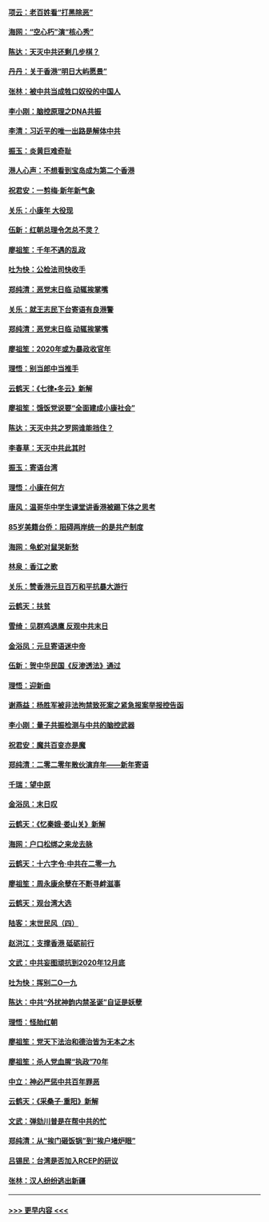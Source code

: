 #### [项云：老百姓看“打黑除恶”](../pages/nsc993/n11785398.md?t=01120422) 
#### [海网：“空心朽”演“核心秀”](../pages/nsc993/n11783874.md?t=01120422) 
#### [陈达：天灭中共还剩几步棋？](../pages/nsc993/n11783719.md?t=01120422) 
#### [丹丹：关于香港“明日大屿愿景”](../pages/nsc993/n11783273.md?t=01120422) 
#### [张林：被中共当成牲口奴役的中国人](../pages/nsc993/n11782397.md?t=01120422) 
#### [李小刚：脑控原理之DNA共振](../pages/nsc993/n11780962.md?t=01120422) 
#### [李清：习近平的唯一出路是解体中共](../pages/nsc993/n11780866.md?t=01120422) 
#### [振玉：炎黄巨难奇耻](../pages/nsc993/n11779632.md?t=01120422) 
#### [港人心声：不想看到宝岛成为第二个香港](../pages/nsc993/n11778817.md?t=01120422) 
#### [祝君安：一剪梅‧新年新气象](../pages/nsc993/n11776340.md?t=01120422) 
#### [关乐：小康年 大役现](../pages/nsc993/n11774213.md?t=01120422) 
#### [伍新：红朝总理令怎总不灵？](../pages/nsc993/n11770813.md?t=01120422) 
#### [廖祖笙：千年不遇的乱政](../pages/nsc993/n11770373.md?t=01120422) 
#### [吐为快：公检法司快收手](../pages/nsc993/n11770359.md?t=01120422) 
#### [郑纯清：恶党末日临 动辄挨掌嘴](../pages/nsc993/n11769912.md?t=01120422) 
#### [关乐：就王志民下台寄语有良港警](../pages/nsc993/n11769903.md?t=01120422) 
#### [郑纯清：恶党末日临 动辄挨掌嘴](../pages/nsc993/n11769356.md?t=01120422) 
#### [廖祖笙：2020年或为暴政收官年](../pages/nsc993/n11768216.md?t=01120422) 
#### [理悟：别当郎中当推手](../pages/nsc993/n11768243.md?t=01120422) 
#### [云鹤天：《七律▪冬云》新解](../pages/nsc993/n11768204.md?t=01120422) 
#### [廖祖笙：饿饭党说要“全面建成小康社会”](../pages/nsc993/n11767482.md?t=01120422) 
#### [陈达：天灭中共之罗网谁能挡住？](../pages/nsc993/n11767465.md?t=01120422) 
#### [李春草：天灭中共此其时](../pages/nsc993/n11767452.md?t=01120422) 
#### [振玉：寄语台湾](../pages/nsc993/n11767432.md?t=01120422) 
#### [理悟：小康在何方](../pages/nsc993/n11767394.md?t=01120422) 
#### [唐风：温哥华中学生课堂讲香港被踢下体之思考](../pages/nsc993/n11766848.md?t=01120422) 
#### [85岁美籍台侨：阻碍两岸统一的是共产制度](../pages/nsc993/n11765043.md?t=01120422) 
#### [海网：龟蛇对鼠哭新愁](../pages/nsc993/n11764895.md?t=01120422) 
#### [林泉：香江之歌](../pages/nsc993/n11764415.md?t=01120422) 
#### [关乐：赞香港元旦百万和平抗暴大游行](../pages/nsc993/n11764382.md?t=01120422) 
#### [云鹤天：扶贫](../pages/nsc993/n11764245.md?t=01120422) 
#### [雪绮：见群鸡退鹰  反观中共末日](../pages/nsc993/n11762112.md?t=01120422) 
#### [金浴凤：元旦寄语迷中帝](../pages/nsc993/n11761788.md?t=01120422) 
#### [伍新：贺中华民国《反渗透法》通过](../pages/nsc993/n11761994.md?t=01120422) 
#### [理悟：迎新曲](../pages/nsc993/n11761152.md?t=01120422) 
#### [谢燕益：杨胜军被非法拘禁致死案之紧急报案举报控告函](../pages/nsc993/n11756134.md?t=01120422) 
#### [李小刚：量子共振检测与中共的脑控武器](../pages/nsc993/n11754518.md?t=01120422) 
#### [祝君安：魔共百变亦是魔](../pages/nsc993/n11754469.md?t=01120422) 
#### [郑纯清：二零二零年散伙演弃年——新年寄语](../pages/nsc993/n11754195.md?t=01120422) 
#### [千瑞：望中原](../pages/nsc993/n11754159.md?t=01120422) 
#### [金浴凤：末日叹](../pages/nsc993/n11752359.md?t=01120422) 
#### [云鹤天：《忆秦娥‧娄山关》新解](../pages/nsc993/n11752348.md?t=01120422) 
#### [海网：户口松绑之来龙去脉](../pages/nsc993/n11752328.md?t=01120422) 
#### [云鹤天：十六字令‧中共在二零一九](../pages/nsc993/n11752305.md?t=01120422) 
#### [廖祖笙：周永康余孽在不断寻衅滋事](../pages/nsc993/n11751013.md?t=01120422) 
#### [云鹤天：观台湾大选](../pages/nsc993/n11751007.md?t=01120422) 
#### [陆客：末世民风（四）](../pages/nsc993/n11749203.md?t=01120422) 
#### [赵洪江：支撑香港 砥砺前行](../pages/nsc993/n11748482.md?t=01120422) 
#### [文武：中共妄图顽抗到2020年12月底](../pages/nsc993/n11748446.md?t=01120422) 
#### [吐为快：挥别二O一九](../pages/nsc993/n11748411.md?t=01120422) 
#### [陈达：中共“外扰神韵内禁圣诞”自证是妖孽](../pages/nsc993/n11748226.md?t=01120422) 
#### [理悟：怪胎红朝](../pages/nsc993/n11748206.md?t=01120422) 
#### [廖祖笙：党天下法治和德治皆为无本之木](../pages/nsc993/n11748135.md?t=01120422) 
#### [廖祖笙：杀人党血腥“执政”70年](../pages/nsc993/n11745144.md?t=01120422) 
#### [中立：神必严惩中共百年罪恶](../pages/nsc993/n11744970.md?t=01120422) 
#### [云鹤天：《采桑子‧重阳》新解](../pages/nsc993/n11744948.md?t=01120422) 
#### [文武：弹劾川普是在帮中共的忙](../pages/nsc993/n11744758.md?t=01120422) 
#### [郑纯清：从“挨门砸饭锅”到“挨户堵炉眼”](../pages/nsc993/n11744745.md?t=01120422) 
#### [吕锡民：台湾是否加入RCEP的研议](../pages/nsc993/n11744701.md?t=01120422) 
#### [张林：汉人纷纷逃出新疆](../pages/nsc993/n11743530.md?t=01120422) 

----
#### [ >>> 更早内容 <<< ](../indexes/nsc993-earlier.md)
